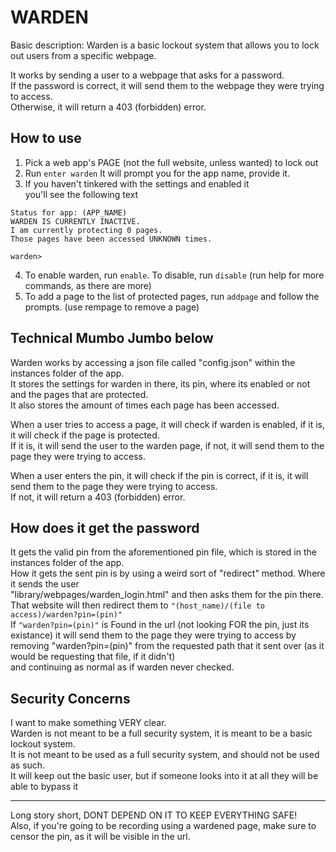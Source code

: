 # WARDEN
Basic description: Warden is a basic lockout system that allows you to lock out users from a specific webpage.

It works by sending a user to a webpage that asks for a password.<br>
If the password is correct, it will send them to the webpage they were trying to access.<br>
Otherwise, it will return a 403 (forbidden) error.

## How to use
1. Pick a web app's PAGE (not the full website, unless wanted) to lock out
2. Run `enter warden`
It will prompt you for the app name, provide it.
3. If you haven't tinkered with the settings and enabled it<br>
you'll see the following text
```
Status for app: (APP_NAME)
WARDEN IS CURRENTLY INACTIVE.
I am currently protecting 0 pages.
Those pages have been accessed UNKNOWN times.

warden>
```
4. To enable warden, run `enable`. To disable, run `disable` (run help for more commands, as there are more)
5. To add a page to the list of protected pages, run `addpage` and follow the prompts. (use rempage to remove a page)

## Technical Mumbo Jumbo below
Warden works by accessing a json file called "config.json" within the instances folder of the app.<br>
It stores the settings for warden in there, its pin, where its enabled or not and the pages that are protected.<br>
It also stores the amount of times each page has been accessed.

When a user tries to access a page, it will check if warden is enabled, if it is, it will check if the page is protected.<br>
If it is, it will send the user to the warden page, if not, it will send them to the page they were trying to access.

When a user enters the pin, it will check if the pin is correct, if it is, it will send them to the page they were trying to access.<br>
If not, it will return a 403 (forbidden) error.

## How does it get the password
It gets the valid pin from the aforementioned pin file, which is stored in the instances folder of the app.<br>
How it gets the sent pin is by using a weird sort of "redirect" method. Where it sends the user<br>
"library/webpages/warden_login.html" and then asks them for the pin there.<br>
That website will then redirect them to `"(host_name)/(file to access)/warden?pin=(pin)"`<br>
If `"warden?pin=(pin)"` is Found in the url (not looking FOR the pin, just its existance) it will send them to the page they were trying to access by removing "warden?pin=(pin)" from the requested path that it sent over (as it would be requesting that file, if it didn't)<br>
and continuing as normal as if warden never checked.

## Security Concerns
I want to make something VERY clear.<br>
Warden is not meant to be a full security system, it is meant to be a basic lockout system.<br>
It is not meant to be used as a full security system, and should not be used as such.<br>
It will keep out the basic user, but if someone looks into it at all they will be able to bypass it<br>
<hr>
Long story short, DONT DEPEND ON IT TO KEEP EVERYTHING SAFE!<br>
Also, if you're going to be recording using a wardened page, make sure to censor the pin, as it will be visible in the url.